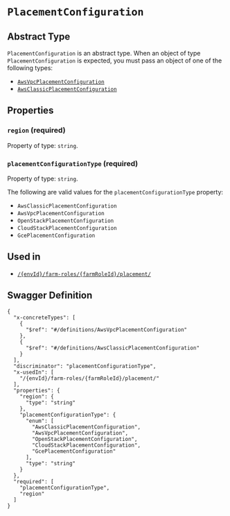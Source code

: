 # `PlacementConfiguration` #




## Abstract Type ##

`PlacementConfiguration` is an abstract type. When an object of type `PlacementConfiguration` is expected, you must pass an object of
one of the following types:

  + [`AwsVpcPlacementConfiguration`](./../definitions/AwsVpcPlacementConfiguration.mkd)
  + [`AwsClassicPlacementConfiguration`](./../definitions/AwsClassicPlacementConfiguration.mkd)




## Properties ##

### `region` (required) ###




Property of type: `string`.




### `placementConfigurationType` (required) ###




Property of type: `string`.

 
The following are valid values for the `placementConfigurationType` property:
  + `AwsClassicPlacementConfiguration`
  + `AwsVpcPlacementConfiguration`
  + `OpenStackPlacementConfiguration`
  + `CloudStackPlacementConfiguration`
  + `GcePlacementConfiguration`





## Used in ##

  + [`/{envId}/farm-roles/{farmRoleId}/placement/`](./../rest/api/user/v1beta0/{envId}/farm-roles/{farmRoleId}/placement/)

## Swagger Definition ##

    {
      "x-concreteTypes": [
        {
          "$ref": "#/definitions/AwsVpcPlacementConfiguration"
        }, 
        {
          "$ref": "#/definitions/AwsClassicPlacementConfiguration"
        }
      ], 
      "discriminator": "placementConfigurationType", 
      "x-usedIn": [
        "/{envId}/farm-roles/{farmRoleId}/placement/"
      ], 
      "properties": {
        "region": {
          "type": "string"
        }, 
        "placementConfigurationType": {
          "enum": [
            "AwsClassicPlacementConfiguration", 
            "AwsVpcPlacementConfiguration", 
            "OpenStackPlacementConfiguration", 
            "CloudStackPlacementConfiguration", 
            "GcePlacementConfiguration"
          ], 
          "type": "string"
        }
      }, 
      "required": [
        "placementConfigurationType", 
        "region"
      ]
    }

